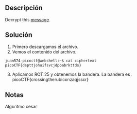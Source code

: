## Descripción
Decrypt this [message](https://jupiter.challenges.picoctf.org/static/6385b895dcb30c74dbd1f0ea271e3563/ciphertext).

## Solución
1. Primero descargamos el archivo.
2. Vemos el contenido del archivo.
``` bash
juan574-picoctf@webshell:~$ cat ciphertext 
picoCTF{dspttjohuifsvcjdpoabrkttds}
```
3. Aplicamos ROT 25 y obtenemos la bandera.
La bandera es : picoCTF{crossingtherubiconzaqjsscr}

## Notas
Algoritmo cesar